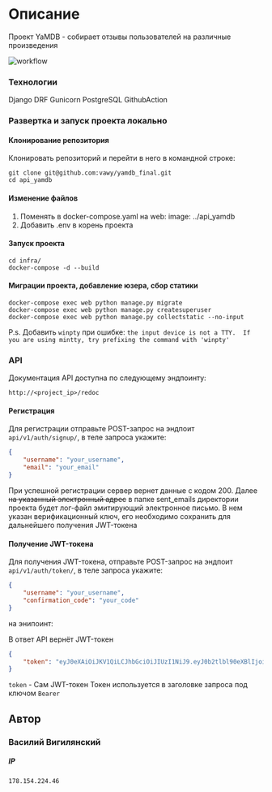# Описание
Проект YaMDB - собирает отзывы пользователей на различные произведения

![workflow](https://github.com/vawy/yamdb_final/actions/workflows/yamdb_workflow.yml/badge.svg) 

### Технологии
Django
DRF
Gunicorn
PostgreSQL
GithubAction

### Развертка и запуск проекта локально

#### Клонирование репозитория
Клонировать репозиторий и перейти в него в командной строке:

```
git clone git@github.com:vawy/yamdb_final.git
cd api_yamdb
```

#### Изменение файлов
1) Поменять в docker-compose.yaml на
    web:
      image: ../api_yamdb
2) Добавить .env в корень проекта

#### Запуск проекта
```
cd infra/
docker-compose -d --build
```

#### Миграции проекта, добавление юзера, сбор статики
```
docker-compose exec web python manage.py migrate
docker-compose exec web python manage.py createsuperuser
docker-compose exec web python manage.py collectstatic --no-input 
```

P.s. Добавить `winpty` при ошибке:
`
the input device is not a TTY.  If you are using mintty, try prefixing the command with 'winpty'
`
    
### API
Документация API доступна по следующему эндпоинту:

    http://<project_ip>/redoc

#### Регистрация
Для регистрации отправьте POST-запрос на эндпоит `api/v1/auth/signup/`, в теле запроса укажите:
```JSON
{
    "username": "your_username",
    "email": "your_email"
}
```
При успешной регистрации сервер вернет данные с кодом 200.
Далее ~~на указанный электронный адрес~~ в папке sent_emails директории проекта будет лог-файл эмитирующий электронное письмо. В нем указан верификационный ключ, его необходимо сохранить для дальнейшего получения JWT-токена
#### Получение JWT-токена
Для получения JWT-токена, отправьте POST-запрос на эндпоит `api/v1/auth/token/`, в теле запроса укажите:
```JSON
{
    "username": "your_username",
    "confirmation_code": "your_code"
}
```
на энипоинт:

В ответ API вернёт JWT-токен
~~~JSON
{
    "token": "eyJ0eXAiOiJKV1QiLCJhbGciOiJIUzI1NiJ9.eyJ0b2tlbl90eXBlIjoiYWNjZXNzIiwiZXhwIjoxNjIwODU1Mzc3LCJqdGkiOiJkY2EwNmRiYTEzNWQ0ZjNiODdiZmQ3YzU2Y2ZjNGE0YiIsInVzZXJfaWQiOjF9.eZfkpeNVfKLzBY7U0h5gMdTwUnGP3LjRn5g8EIvWlVg"
}
~~~

`token` - Сам JWT-токен
Токен используется в заголовке запроса под ключом `Bearer`


## Автор

### Василий Вигилянский 

##### IP
`178.154.224.46`
